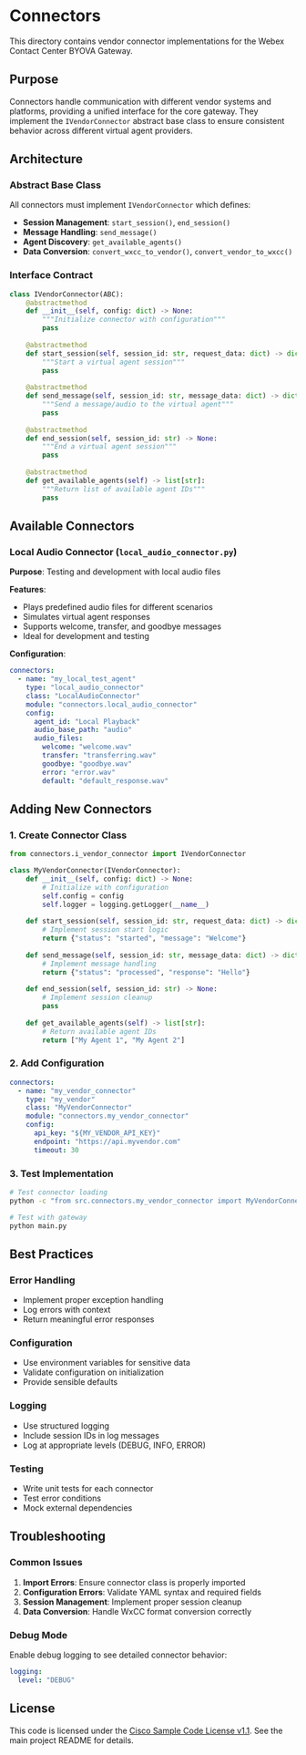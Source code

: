 # Connectors

This directory contains vendor connector implementations for the Webex Contact Center BYOVA Gateway.

## Purpose

Connectors handle communication with different vendor systems and platforms, providing a unified interface for the core gateway. They implement the `IVendorConnector` abstract base class to ensure consistent behavior across different virtual agent providers.

## Architecture

### Abstract Base Class

All connectors must implement `IVendorConnector` which defines:

- **Session Management**: `start_session()`, `end_session()`
- **Message Handling**: `send_message()`
- **Agent Discovery**: `get_available_agents()`
- **Data Conversion**: `convert_wxcc_to_vendor()`, `convert_vendor_to_wxcc()`

### Interface Contract

```python
class IVendorConnector(ABC):
    @abstractmethod
    def __init__(self, config: dict) -> None:
        """Initialize connector with configuration"""
        pass
    
    @abstractmethod
    def start_session(self, session_id: str, request_data: dict) -> dict:
        """Start a virtual agent session"""
        pass
    
    @abstractmethod
    def send_message(self, session_id: str, message_data: dict) -> dict:
        """Send a message/audio to the virtual agent"""
        pass
    
    @abstractmethod
    def end_session(self, session_id: str) -> None:
        """End a virtual agent session"""
        pass
    
    @abstractmethod
    def get_available_agents(self) -> list[str]:
        """Return list of available agent IDs"""
        pass
```

## Available Connectors

### Local Audio Connector (`local_audio_connector.py`)

**Purpose**: Testing and development with local audio files

**Features**:
- Plays predefined audio files for different scenarios
- Simulates virtual agent responses
- Supports welcome, transfer, and goodbye messages
- Ideal for development and testing

**Configuration**:
```yaml
connectors:
  - name: "my_local_test_agent"
    type: "local_audio_connector"
    class: "LocalAudioConnector"
    module: "connectors.local_audio_connector"
    config:
      agent_id: "Local Playback"
      audio_base_path: "audio"
      audio_files:
        welcome: "welcome.wav"
        transfer: "transferring.wav"
        goodbye: "goodbye.wav"
        error: "error.wav"
        default: "default_response.wav"
```

## Adding New Connectors

### 1. Create Connector Class

```python
from connectors.i_vendor_connector import IVendorConnector

class MyVendorConnector(IVendorConnector):
    def __init__(self, config: dict) -> None:
        # Initialize with configuration
        self.config = config
        self.logger = logging.getLogger(__name__)
    
    def start_session(self, session_id: str, request_data: dict) -> dict:
        # Implement session start logic
        return {"status": "started", "message": "Welcome"}
    
    def send_message(self, session_id: str, message_data: dict) -> dict:
        # Implement message handling
        return {"status": "processed", "response": "Hello"}
    
    def end_session(self, session_id: str) -> None:
        # Implement session cleanup
        pass
    
    def get_available_agents(self) -> list[str]:
        # Return available agent IDs
        return ["My Agent 1", "My Agent 2"]
```

### 2. Add Configuration

```yaml
connectors:
  - name: "my_vendor_connector"
    type: "my_vendor"
    class: "MyVendorConnector"
    module: "connectors.my_vendor_connector"
    config:
      api_key: "${MY_VENDOR_API_KEY}"
      endpoint: "https://api.myvendor.com"
      timeout: 30
```

### 3. Test Implementation

```bash
# Test connector loading
python -c "from src.connectors.my_vendor_connector import MyVendorConnector; print('OK')"

# Test with gateway
python main.py
```

## Best Practices

### Error Handling
- Implement proper exception handling
- Log errors with context
- Return meaningful error responses

### Configuration
- Use environment variables for sensitive data
- Validate configuration on initialization
- Provide sensible defaults

### Logging
- Use structured logging
- Include session IDs in log messages
- Log at appropriate levels (DEBUG, INFO, ERROR)

### Testing
- Write unit tests for each connector
- Test error conditions
- Mock external dependencies

## Troubleshooting

### Common Issues

1. **Import Errors**: Ensure connector class is properly imported
2. **Configuration Errors**: Validate YAML syntax and required fields
3. **Session Management**: Implement proper session cleanup
4. **Data Conversion**: Handle WxCC format conversion correctly

### Debug Mode

Enable debug logging to see detailed connector behavior:

```yaml
logging:
  level: "DEBUG"
```

## License

This code is licensed under the [Cisco Sample Code License v1.1](LICENSE). See the main project README for details. 